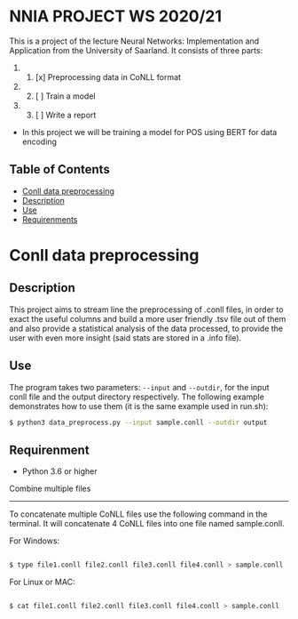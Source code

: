 # NNIA PROJECT WS 2020/21

This is a project of the lecture Neural Networks: Implementation and Application from the University of Saarland. It consists of three parts: 
1. 1. [x] Preprocessing data in CoNLL format 
2. 2. [ ] Train a model 
3. 3. [ ] Write a report

* In this project we will be training a model for POS using BERT for data encoding 
 
## Table of Contents
- [Conll data preprocessing](https://github.com/Hudaka/NN_project/blob/main/README.md#conll-data-preprocessing)
- [Description](https://github.com/Hudaka/NN_project/blob/main/README.md#description)
- [Use](https://github.com/Hudaka/NN_project/blob/main/README.md#use)
- [Requirenments](https://github.com/Hudaka/NN_project/blob/main/README.md#requirement)

Conll data preprocessing
========================

Description
-----------

This project aims to stream line the preprocessing of .conll files, in order to exact the useful columns and build a more user friendly .tsv file out of them and also provide a statistical analysis of the data processed, to provide the user with even more insight (said stats are stored in a .info file).

Use
---

The program takes two parameters: `--input` and `--outdir`, for the input conll file and the output directory respectively. The following example demonstrates how to use them (it is the same example used in run.sh):

```sh
$ python3 data_preprocess.py --input sample.conll --outdir output
```

Requirenment
-----------
- Python 3.6 or higher


Combine multiple files

----------

To concatenate multiple CoNLL files use the following command in the terminal. It will concatenate 4 CoNLL files into one file named sample.conll.

 

For Windows:

 

```sh

$ type file1.conll file2.conll file3.conll file4.conll > sample.conll

```

 

For Linux or MAC:

 

```sh

$ cat file1.conll file2.conll file3.conll file4.conll > sample.conll

```

